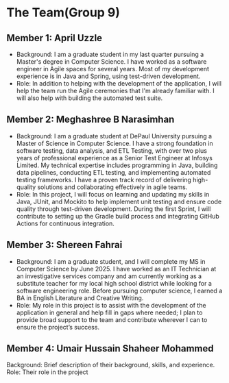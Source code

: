 # The Team(Group 9)

## Member 1: April Uzzle
- Background: I am a graduate student in my last quarter pursuing a Master's degree in Computer Science. I have worked as a software engineer in Agile spaces for several years. Most of my development experience is in Java and Spring, using test-driven development.
- Role: In addition to helping with the development of the application, I will help the team run the Agile ceremonies that I'm already familiar with. I will also help with building the automated test suite.

## Member 2: Meghashree B Narasimhan
- Background: I am a graduate student at DePaul University pursuing a Master of Science in Computer Science. I have a strong foundation in software testing, data analysis, and ETL Testing, with over two plus years of professional experience as a Senior Test Engineer at Infosys Limited. My technical expertise includes programming in Java, building data pipelines, conducting ETL testing, and implementing automated testing frameworks. I have a proven track record of delivering high-quality solutions and collaborating effectively in agile teams.
- Role: In this project, I will focus on learning and updating my skills in Java, JUnit, and Mockito to help implement unit testing and ensure code quality through test-driven development. During the first Sprint, I will contribute to setting up the Gradle build process and integrating GitHub Actions for continuous integration.

## Member 3: Shereen Fahrai
- Background: I am a graduate student, and I will complete my MS in Computer Science by June 2025. I have worked as an IT Technician at an investigative services company and am currently working as a substitute teacher for my local high school district while looking for a software engineering role. Before pursuing computer science, I earned a BA in English Literature and Creative Writing.
- Role: My role in this project is to assist with the development of the application in general and help fill in gaps where needed; I plan to provide broad support to the team and contribute wherever I can to ensure the project’s success.

## Member 4: Umair Hussain Shaheer Mohammed
Background: Brief description of their background, skills, and experience.
Role: Their role in the project


